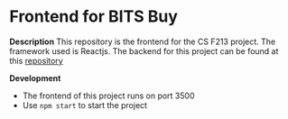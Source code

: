 # Frontend for BITS Buy
**Description**
This repository is the frontend for the CS F213 project.
The framework used is Reactjs.
The backend for this project can be found at this [repository]([github.com/akamikado/bits_buy_backend])

**Development**

- The frontend of this project runs on port 3500
- Use `npm start` to start the project
